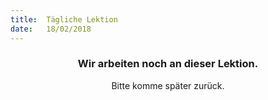 ```yaml
---
title:  Tägliche Lektion
date:   18/02/2018
---
```


### <center>Wir arbeiten noch an dieser Lektion.</center>
<center>Bitte komme später zurück.</center>